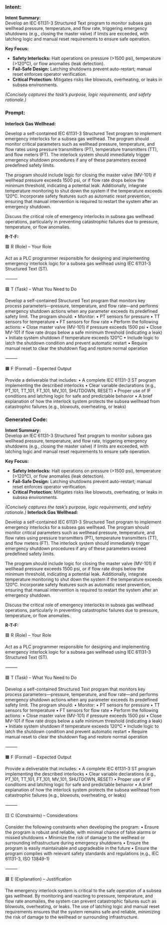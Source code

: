### Intent:
**Intent Summary:**  
Develop an IEC 61131-3 Structured Text program to monitor subsea gas wellhead pressure, temperature, and flow rate, triggering emergency shutdowns (e.g., closing the master valve) if limits are exceeded, with latching logic and manual reset requirements to ensure safe operation.  

**Key Focus:**  
- **Safety Interlocks:** Halt operations on pressure (>1500 psi), temperature (>120°C), or flow anomalies (leak detection).  
- **Fail-Safe Design:** Latching shutdowns prevent auto-restart; manual reset enforces operator verification.  
- **Critical Protection:** Mitigates risks like blowouts, overheating, or leaks in subsea environments.  

*(Concisely captures the task’s purpose, logic requirements, and safety rationale.)*

### Prompt:
**Interlock Gas Wellhead:**

Develop a self-contained IEC 61131-3 Structured Text program to implement emergency interlocks for a subsea gas wellhead. The program should monitor critical parameters such as wellhead pressure, temperature, and flow rates using pressure transmitters (PT), temperature transmitters (TT), and flow meters (FT). The interlock system should immediately trigger emergency shutdown procedures if any of these parameters exceed predefined safety limits.

The program should include logic for closing the master valve (MV-101) if wellhead pressure exceeds 1500 psi, or if flow rate drops below the minimum threshold, indicating a potential leak. Additionally, integrate temperature monitoring to shut down the system if the temperature exceeds 120°C. Incorporate safety features such as automatic reset prevention, ensuring that manual intervention is required to restart the system after an emergency shutdown.

Discuss the critical role of emergency interlocks in subsea gas wellhead operations, particularly in preventing catastrophic failures due to pressure, temperature, or flow anomalies.

**R-T-F:**

🟥 R (Role) – Your Role

Act as a PLC programmer responsible for designing and implementing emergency interlock logic for a subsea gas wellhead using IEC 61131-3 Structured Text (ST).

⸻

🟩 T (Task) – What You Need to Do

Develop a self-contained Structured Text program that monitors key process parameters—pressure, temperature, and flow rate—and performs emergency shutdown actions when any parameter exceeds its predefined safety limit. The program should:
	•	Monitor:
	•	PT sensors for pressure
	•	TT sensors for temperature
	•	FT sensors for flow rate
	•	Perform the following actions:
	•	Close master valve (MV-101) if pressure exceeds 1500 psi
	•	Close MV-101 if flow rate drops below a safe minimum threshold (indicating a leak)
	•	Initiate system shutdown if temperature exceeds 120°C
	•	Include logic to latch the shutdown condition and prevent automatic restart
	•	Require manual reset to clear the shutdown flag and restore normal operation

⸻

🟧 F (Format) – Expected Output

Provide a deliverable that includes:
	•	A complete IEC 61131-3 ST program implementing the described interlocks
	•	Clear variable declarations (e.g., PT_101, TT_101, FT_101, MV_101, SHUTDOWN, RESET)
	•	Proper use of IF conditions and latching logic for safe and predictable behavior
	•	A brief explanation of how the interlock system protects the subsea wellhead from catastrophic failures (e.g., blowouts, overheating, or leaks)

### Generated Code:
**Intent Summary:**  
Develop an IEC 61131-3 Structured Text program to monitor subsea gas wellhead pressure, temperature, and flow rate, triggering emergency shutdowns (e.g., closing the master valve) if limits are exceeded, with latching logic and manual reset requirements to ensure safe operation.  

**Key Focus:**  
- **Safety Interlocks:** Halt operations on pressure (>1500 psi), temperature (>120°C), or flow anomalies (leak detection).  
- **Fail-Safe Design:** Latching shutdowns prevent auto-restart; manual reset enforces operator verification.  
- **Critical Protection:** Mitigates risks like blowouts, overheating, or leaks in subsea environments.  

*(Concisely captures the task’s purpose, logic requirements, and safety rationale.)*
**Interlock Gas Wellhead:**

Develop a self-contained IEC 61131-3 Structured Text program to implement emergency interlocks for a subsea gas wellhead. The program should monitor critical parameters such as wellhead pressure, temperature, and flow rates using pressure transmitters (PT), temperature transmitters (TT), and flow meters (FT). The interlock system should immediately trigger emergency shutdown procedures if any of these parameters exceed predefined safety limits.

The program should include logic for closing the master valve (MV-101) if wellhead pressure exceeds 1500 psi, or if flow rate drops below the minimum threshold, indicating a potential leak. Additionally, integrate temperature monitoring to shut down the system if the temperature exceeds 120°C. Incorporate safety features such as automatic reset prevention, ensuring that manual intervention is required to restart the system after an emergency shutdown.

Discuss the critical role of emergency interlocks in subsea gas wellhead operations, particularly in preventing catastrophic failures due to pressure, temperature, or flow anomalies.

**R-T-F:**

🟥 R (Role) – Your Role

Act as a PLC programmer responsible for designing and implementing emergency interlock logic for a subsea gas wellhead using IEC 61131-3 Structured Text (ST).

⸻

🟩 T (Task) – What You Need to Do

Develop a self-contained Structured Text program that monitors key process parameters—pressure, temperature, and flow rate—and performs emergency shutdown actions when any parameter exceeds its predefined safety limit. The program should:
	•	Monitor:
	•	PT sensors for pressure
	•	TT sensors for temperature
	•	FT sensors for flow rate
	•	Perform the following actions:
	•	Close master valve (MV-101) if pressure exceeds 1500 psi
	•	Close MV-101 if flow rate drops below a safe minimum threshold (indicating a leak)
	•	Initiate system shutdown if temperature exceeds 120°C
	•	Include logic to latch the shutdown condition and prevent automatic restart
	•	Require manual reset to clear the shutdown flag and restore normal operation

⸻

🟧 F (Format) – Expected Output

Provide a deliverable that includes:
	•	A complete IEC 61131-3 ST program implementing the described interlocks
	•	Clear variable declarations (e.g., PT_101, TT_101, FT_101, MV_101, SHUTDOWN, RESET)
	•	Proper use of IF conditions and latching logic for safe and predictable behavior
	•	A brief explanation of how the interlock system protects the subsea wellhead from catastrophic failures (e.g., blowouts, overheating, or leaks)

⸻

🟨 C (Constraints) – Considerations

Consider the following constraints when developing the program:
	•	Ensure the program is robust and reliable, with minimal chance of false alarms or missed shutdowns
	•	Minimize the risk of damage to the wellhead or surrounding infrastructure during emergency shutdowns
	•	Ensure the program is easily maintainable and upgradeable in the future
	•	Ensure the program complies with relevant safety standards and regulations (e.g., IEC 61131-3, ISO 13849-1)

⸻

🟩 E (Explanation) – Justification

The emergency interlock system is critical to the safe operation of a subsea gas wellhead. By monitoring and reacting to pressure, temperature, and flow rate anomalies, the system can prevent catastrophic failures such as blowouts, overheating, or leaks. The use of latching logic and manual reset requirements ensures that the system remains safe and reliable, minimizing the risk of damage to the wellhead or surrounding infrastructure.
